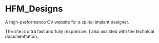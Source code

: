 # HFM_Designs
 A high-performance CV website for a spinal implant designer.
 
 The site is ultra fast and fully responsive. I also assisted with the technical documenttation.
